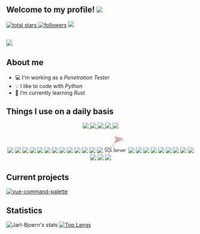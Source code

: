## Welcome to my profile! <img src="https://user-images.githubusercontent.com/42378118/110234147-e3259600-7f4e-11eb-95be-0c4047144dea.gif" width="30">
<p align="left">
  <a href="https://github.com/Jarl-Bjoern?tab=repositories&sort=stargazers">
    <img alt="total stars" title="Total stars on GitHub" src="https://custom-icon-badges.herokuapp.com/badge/dynamic/json?logo=star&color=000000&labelColor=4D4D4D&label=Stars&style=for-the-badge&query=%24.stars&url=https://api.github-star-counter.workers.dev/user/Jarl-Bjoern"/></a><a href="https://github.com/Jarl-Bjoern?tab=followers"><a href="https://github.com/Jarl-Bjoern?tab=followers">
    <img alt="followers" title="Follow me on Github" src="https://custom-icon-badges.herokuapp.com/github/followers/Jarl-Bjoern?color=000000&labelColor=4D4D4D&style=for-the-badge&logo=github&label=Followers&logoColor=white"/></a>  
<img src="https://komarev.com/ghpvc/?username=Jarl-Bjoern&color=000000&style=for-the-badge">
</p>
<br><img src="https://media.tenor.com/wa6oTC6T3EAAAAAC/ragnarskol.gif" width=300>

## About me
- 💻 I'm working as a *Penetration Tester*
- 💡 I like to code with *Python*
- 📖 I’m currently learning *Rust*
  
## Things I use on a daily basis
<p align="center">
  <a href="https://github.com/harish-sethuraman/readme-components">
    <img  src="https://readme-components.vercel.app/api?component=logo&fill=black&logo=docker">
  </a>
  <a href="https://github.com/harish-sethuraman/readme-components">
    <img  src="https://readme-components.vercel.app/api?component=logo&fill=black&logo=github">
  </a>
  <a href="https://github.com/harish-sethuraman/readme-components">
    <img  src="https://readme-components.vercel.app/api?component=logo&fill=black&logo=linux">
  </a>
  <a href="https://github.com/harish-sethuraman/readme-components">
    <img  src="https://readme-components.vercel.app/api?component=logo&fill=black&logo=python">
  </a>
  <a href="https://github.com/harish-sethuraman/readme-components">
    <img  src="https://readme-components.vercel.app/api?component=logo&fill=black&logo=windows">
  </a>
</p>
<p align="center">
  <img src="https://www.vectorlogo.zone/logos/alpinelinux/alpinelinux-ar21.svg" width="160">
  <img src="https://upload.wikimedia.org/wikipedia/commons/thumb/4/4d/Atlassian-logo.svg/1280px-Atlassian-logo.svg.png" width="160">
  <img src="https://raw.githubusercontent.com/wappalyzer/wappalyzer/master/src/drivers/webextension/images/icons/AlmaLinux.svg" width="60">
  <img src="https://www.vectorlogo.zone/logos/gnu_bash/gnu_bash-ar21.svg" width="120">
  <img src="https://upload.wikimedia.org/wikipedia/commons/thumb/3/34/Microsoft_Office_Excel_%282019%E2%80%93present%29.svg/2203px-Microsoft_Office_Excel_%282019%E2%80%93present%29.svg.png" width="60">
  <img src="https://i.pinimg.com/474x/3c/22/20/3c222092882bee7ef18fa5be84ef2e1b--linux-open-source.jpg" width="60">
  <img src="https://www.wst.space/wp-content/uploads/2018/08/output-onlinepngtools.png" width="120">
  <img src="https://raw.githubusercontent.com/maxogden/hexbin/gh-pages/vector/centos.svg" width="60">
  <img src="https://raw.githubusercontent.com/maxogden/hexbin/gh-pages/vector/debian.svg" width="60">
  <img src="https://www.vectorlogo.zone/logos/getfedora/getfedora-ar21.svg" width="160">
  <img src="https://greenbone.github.io/docs/latest/_static/logo.svg" width="60">
  <img src="https://upload.vectorlogo.zone/logos/kali/images/99996646-d340-4b8f-b820-e25525048e9c.svg" width="80">
  <img src="https://www.kali.org/tools/metasploit-framework/images/metasploit-framework-logo.svg" width="60">
  <img src="https://raw.githubusercontent.com/cncf/landscape/master/hosted_logos/microsoft-sql-server.svg" width="60">
  <img src="https://upload.wikimedia.org/wikipedia/de/thumb/1/1f/Logo_MySQL.svg/1280px-Logo_MySQL.svg.png" width="60">
  <img src="https://upload.wikimedia.org/wikipedia/commons/thumb/c/c1/Nessus-Professional-FullColor-RGB.svg/768px-Nessus-Professional-FullColor-RGB.svg.png" width="160">
  <img src="https://raw.githubusercontent.com/file-icons/icons/master/svg/Nmap.svg" width="60">
  <img src="https://jessehirsh.com/content/images/size/w960/2020/08/Parrot_Logo.png" width="60">
  <img src="https://upload.wikimedia.org/wikipedia/en/2/25/Proxmox-VE-logo.svg" width="160">
  <img src="https://www.vectorlogo.zone/logos/redhat/redhat-icon.svg" width="60">
  <img src="https://vectorwiki.com/images/6V0CU__rocky-linux-wordmark.svg" width="160">
  <img src="https://www.vectorlogo.zone/logos/stackoverflow/stackoverflow-official.svg" width="160">
  <img src="https://www.vectorlogo.zone/logos/suse/suse-ar21.svg" width="160">
  <img src="https://www.vectorlogo.zone/logos/ubuntu/ubuntu-icon.svg" width="60">
  <img src="https://upload.wikimedia.org/wikipedia/commons/1/11/VMware_logo.svg" width="150">
  <img src="https://upload.wikimedia.org/wikipedia/commons/thumb/f/fd/Microsoft_Office_Word_%282019%E2%80%93present%29.svg/1200px-Microsoft_Office_Word_%282019%E2%80%93present%29.svg.png" width="60">
</p>

## Current projects
[![vue-command-palette](https://svg.bookmark.style/api?url=https://github.com/Jarl-Bjoern/yggdrasil&mode=dark&style=horizontal)](https://github.com/Jarl-Bjoern/yggdrasil)

## Statistics
![Jarl-Bjoern's stats](https://github-readme-stats.vercel.app/api?username=Jarl-Bjoern&hide=issues&show_icons=true&theme=dark&bg_color=0A0A0A)
[![Top Langs](https://github-readme-stats.vercel.app/api/top-langs/?username=Jarl-Bjoern&layout=compact&theme=dark&bg_color=0A0A0A)](https://github.com/anuraghazra/github-readme-stats)
<!--
<a href="https://github.com/Jarl-Bjoern?tab=followers">
    <img src="https://img.shields.io/github/followers/Jarl-Bjoern?tab=followers?label=blue&logo=github&style=for-the-badge" alt="GitHub badge" />
</a>
-->

<!--

Here are some ideas to get you started:

- 🔭 I’m currently working on ...
- 🌱 I’m currently learning ...
- 👯 I’m looking to collaborate on ...
- 🤔 I’m looking for help with ...
- 💬 Ask me about ...
- 📫 How to reach me: ...
- 😄 Pronouns: ...
- ⚡ Fun fact: ...
-->
